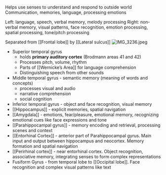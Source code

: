 Helps use senses to understand and respond to outside world
Communication, memories, language, processing emotions

Left: language, speech, verbal memory, melody processing
Right: non-verbal memory, visual patterns, face recognition, emotion processing, spatial processing, tone/pitch processing

Separated from [[Frontal lobe]] by [[Lateral sulcus]]
![IMG_3236.jpeg](img_3236.jpeg)

* Superior temporal gyrus
  * holds **primary auditory cortex** (Brodmann areas 41 and 42)
  * Processes pitch, volume, rhythm
  * Parts of [[Wernicke’s Area]] for language comprehension
  * Distinguishing speech from other sounds
* Middle temporal gyrus - semantic memory (meaning of words and concepts)
  * processes visual and audio
  * narrative comprehension
  * social cognition
* Inferior temporal gyrus - object and face recognition, visual memory
* [[Hippocampus]] - explicit memories, spatial navigation
* [[Amygdala]] - emotions, fear/pleasure, emotional memory, recognizing emotional cues like face expressions and tone
* [[Parahippocampal gyrus]] - memory encoding and retrieval, processing scenes and context
* [[Entorhinal Cortex]] - anterior part of Parahippocampal gyrus. Main input and output between hippocampus and neocortex. Memory formation and spatial navigation
* [[Perirhinal cortex]] - near entorhinal cortex. Object recognition, associative memory, integrating senses to form complex representations
* Fusiform Gyrus - from temporal lobe to [[Occipital lobe]]. Face recognition and complex visual patterns like text
